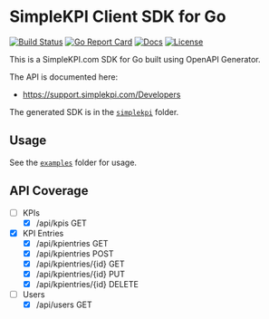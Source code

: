 # SimpleKPI Client SDK for Go

[![Build Status][build-status-svg]][build-status-url]
[![Go Report Card][goreport-svg]][goreport-url]
[![Docs][docs-godoc-svg]][docs-godoc-url]
[![License][license-svg]][license-url]

 [build-status-svg]: https://github.com/grokify/go-simplekpi/workflows/go%20build/badge.svg
 [build-status-url]: https://github.com/grokify/go-simplekpi/actions
 [goreport-svg]: https://goreportcard.com/badge/github.com/grokify/go-simplekpi
 [goreport-url]: https://goreportcard.com/report/github.com/grokify/go-simplekpi
 [docs-godoc-svg]: https://pkg.go.dev/badge/github.com/grokify/go-simplekpi
 [docs-godoc-url]: https://pkg.go.dev/github.com/grokify/go-simplekpi
 [license-svg]: https://img.shields.io/badge/license-MIT-blue.svg
 [license-url]: https://github.com/grokify/go-simplekpi/blob/master/LICENSE

This is a SimpleKPI.com SDK for Go built using OpenAPI Generator.

The API is documented here:

* https://support.simplekpi.com/Developers

The generated SDK is in the [`simplekpi`](simplekpi) folder.

## Usage

See the [`examples`](examples) folder for usage.

## API Coverage

- [ ] KPIs
  - [x] /api/kpis GET
- [x] KPI Entries
  - [x] /api/kpientries GET
  - [x] /api/kpientries POST
  - [x] /api/kpientries/{id} GET
  - [x] /api/kpientries/{id} PUT
  - [x] /api/kpientries/{id} DELETE
- [ ] Users
  - [x] /api/users GET
